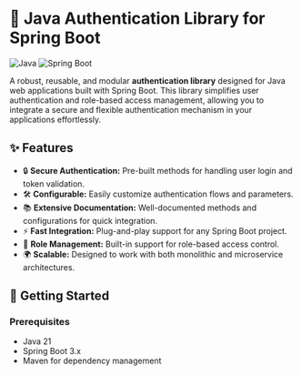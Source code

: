 # 🚀 Java Authentication Library for Spring Boot

![Java](https://img.shields.io/badge/Java-ED8B00?style=for-the-badge&logo=java&logoColor=white)
![Spring Boot](https://img.shields.io/badge/Spring_Boot-6DB33F?style=for-the-badge&logo=springboot&logoColor=white)

A robust, reusable, and modular **authentication library** designed for Java web applications built with Spring Boot. This library simplifies user authentication and role-based access management, allowing you to integrate a secure and flexible authentication mechanism in your applications effortlessly.

## ✨ Features

- 🔒 **Secure Authentication:** Pre-built methods for handling user login and token validation.
- 🛠️ **Configurable:** Easily customize authentication flows and parameters.
- 📚 **Extensive Documentation:** Well-documented methods and configurations for quick integration.
- ⚡ **Fast Integration:** Plug-and-play support for any Spring Boot project.
- 📜 **Role Management:** Built-in support for role-based access control.
- 🌍 **Scalable:** Designed to work with both monolithic and microservice architectures.

## 🚀 Getting Started

### Prerequisites

- Java 21
- Spring Boot 3.x
- Maven for dependency management
